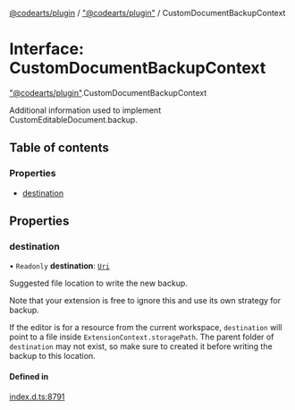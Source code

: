 [@codearts/plugin](../README.md) / ["@codearts/plugin"](../modules/_codearts_plugin_.md) / CustomDocumentBackupContext

# Interface: CustomDocumentBackupContext

["@codearts/plugin"](../modules/_codearts_plugin_.md).CustomDocumentBackupContext

Additional information used to implement CustomEditableDocument.backup.

## Table of contents

### Properties

- [destination](codearts_plugin_.CustomDocumentBackupContext.md#destination)

## Properties

### destination

• `Readonly` **destination**: [`Uri`](../classes/codearts_plugin_.Uri.md)

Suggested file location to write the new backup.

Note that your extension is free to ignore this and use its own strategy for backup.

If the editor is for a resource from the current workspace, `destination` will point to a file inside
`ExtensionContext.storagePath`. The parent folder of `destination` may not exist, so make sure to created it
before writing the backup to this location.

#### Defined in

[index.d.ts:8791](https://github.com/huaweicloud/cloudide-plugin-api/blob/a055dd0/index.d.ts#L8791)
